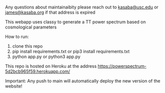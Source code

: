 Any questions about maintainaibity please reach out to kasaba@usc.edu or james@kasaba.org if that address is expired

This webapp uses classy to generate a TT power spectrum based on cosmological parameters

How to run:
1. clone this repo
2. pip install requirements.txt or pip3 install requirements.txt
3. python app.py or python3 app.py

This repo is hosted on Heroku at the address https://powerspectrum-5d2bcb965f59.herokuapp.com/

Important: Any push to main will automatically deploy the new version of the website!

